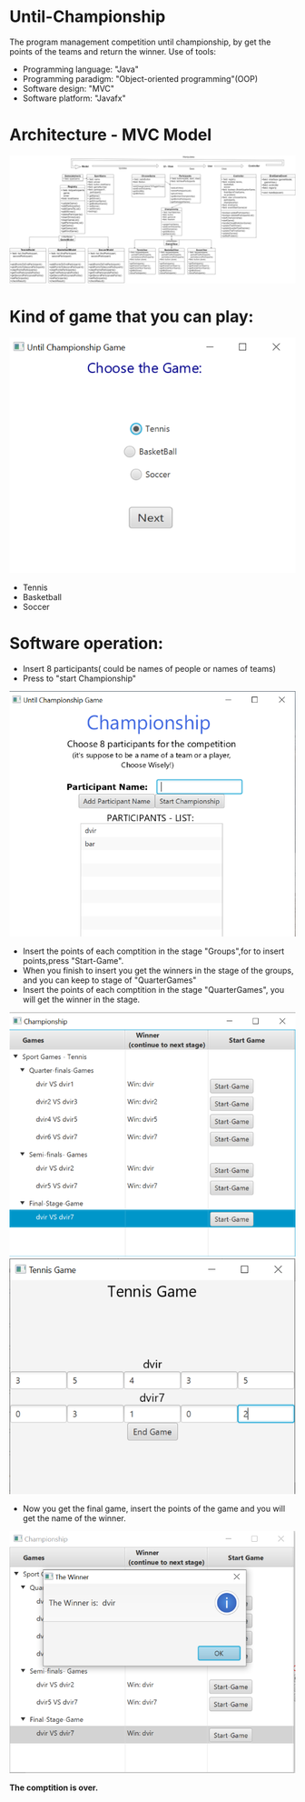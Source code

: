 # Until-Championship
The program management competition until championship,
by get the points of the teams and return the winner.
Use of tools:
* Programming language: "Java"
* Programming paradigm: "Object-oriented programming"(OOP)
* Software design: "MVC"
* Software platform: "Javafx"

# Architecture - MVC Model
![1](https://github.com/dvirtayeb/Until-Championship/blob/master/UntilChampionship_Diagram.drawio%20(3).png)

# Kind of game that you can play:

![1.1](https://github.com/dvirtayeb/Until-Championship/blob/master/1.1.png)
* Tennis
* Basketball
* Soccer

# Software operation:
* Insert 8 participants( could be names of people or names of teams)
* Press to "start Championship"

![1.2](https://github.com/dvirtayeb/Until-Championship/blob/master/1.2.png)
* Insert the points of each comptition in the stage "Groups",for to insert points,press "Start-Game".
* When you finish to insert you get the winners in the stage of the groups, and you can keep to stage of "QuarterGames"
* Insert the points of each comptition in the stage "QuarterGames", you will get the winner in the stage.

![2](https://github.com/dvirtayeb/Until-Championship/blob/master/2.png)
![3](https://github.com/dvirtayeb/Until-Championship/blob/master/3.png)
* Now you get the final game, insert the points of the game and you will get the name of the winner.

![4](https://github.com/dvirtayeb/Until-Championship/blob/master/4.png)

**The comptition is over.**
